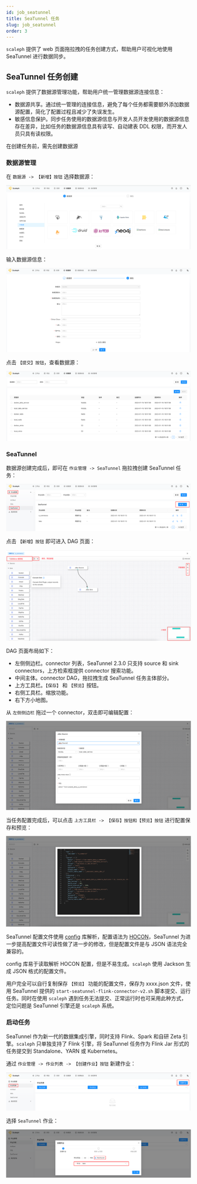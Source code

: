 ```yaml
---
id: job_seatunnel
title: SeaTunnel 任务
slug: job_seatunnel
order: 3
---
```


`scaleph` 提供了 web 页面拖拉拽的任务创建方式，帮助用户可视化地使用 SeaTunnel 进行数据同步。

## SeaTunnel 任务创建

`scaleph` 提供了数据源管理功能，帮助用户统一管理数据源连接信息：

- 数据源共享。通过统一管理的连接信息，避免了每个任务都需要额外添加数据源配置，简化了配置过程且减少了失误发生。
- 敏感信息保护。同步任务使用的数据源信息与开发人员开发使用的数据源信息存在差异，比如任务的数据源信息具有读写、自动建表 DDL 权限，而开发人员只具有读权限。

在创建任务前，需先创建数据源

### 数据源管理

在 `数据源 -> 【新增】按钮` 选择数据源：

![datasource_new](../../../site/images/guide/quick-start/job/datasource_new.png)

输入数据源信息：

![datasource_new_props](../../../site/images/guide/quick-start/job/datasource_new_props.png)

点击 `【提交】按钮`，查看数据源：

![datasource_list](../../../site/images/guide/quick-start/job/datasource_list.png)

### SeaTunnel

数据源创建完成后，即可在 `作业管理 -> SeaTunnel` 拖拉拽创建 SeaTunnel 任务：

![job_seatunnel_new](../../../site/images/guide/quick-start/job/seatunnel/job_seatunnel_new.png)

点击 `【新增】按钮` 即可进入 DAG 页面：

![job_seatunnel_dag](../../../site/images/guide/quick-start/job/seatunnel/job_seatunnel_dag.png)

DAG 页面布局如下：

- 左侧侧边栏。connector 列表，SeaTunnel 2.3.0 只支持 source 和 sink connectors，上方检索框提供 connector 搜索功能。
- 中间主体。connector DAG，拖拉拽生成 SeaTunnel 任务主体部分。
- 上方工具栏。`【保存】` 和 `【预览】`按钮。
- 右侧工具栏。缩放功能。
- 右下方小地图。

从 `左侧侧边栏` 拖过一个 connector，双击即可编辑配置：

![job_seatunnel_dag_connector](../../../site/images/guide/quick-start/job/seatunnel/job_seatunnel_dag_connector.png)

当任务配置完成后，可以点击 `上方工具栏 -> 【保存】按钮和【预览】按钮` 进行配置保存和预览：

![job_seatunnel_dag_preview](../../../site/images/guide/quick-start/job/seatunnel/job_seatunnel_dag_preview.png)

SeaTunnel 配置文件使用 [config](https://github.com/lightbend/config) 库解析，配置语法为 [HOCON](https://github.com/lightbend/config/blob/main/HOCON.md)，SeaTunnel 为进一步提高配置文件可读性做了进一步的修改，但是配置文件是与 JSON 语法完全兼容的。

config 库易于读取解析 HOCON 配置，但是不易生成。`scaleph` 使用 Jackson 生成 JSON 格式的配置文件。

用户完全可以自行复制保存 `【预览】` 功能的配置文件，保存为 xxxx.json 文件，使用 SeaTunnel 提供的 `start-seatunnel-flink-connector-v2.sh` 脚本提交、运行任务。同时在使用 `scaleph` 遇到任务无法提交、正常运行时也可采用此种方式，定位问题是 SeaTunnel 引擎还是 `scaleph` 系统。

### 启动任务

SeaTunnel 作为新一代的数据集成引擎，同时支持 Flink、Spark 和自研 Zeta 引擎。`scaleph` 只单独支持了 Flink 引擎，将 SeaTunnel 任务作为 Flink Jar 形式的任务提交到 Standalone、YARN 或 Kubernetes。

通过 `作业管理 -> 作业列表 -> 【创建作业】按钮` 新建作业：

![job_create](../../../site/images/guide/quick-start/job/job_create.png)

选择 `SeaTunnel` 作业：

![job_create_seatunnel](../../../site/images/guide/quick-start/job/seatunnel/job_create_seatunnel.png)
